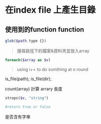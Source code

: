 # 在index file 上產生目錄

## 使用到的function function

```php
glob($path.type {})
```
> 搜尋路徑下的檔案&資料夾並放入array

```php
foreach($array as $v)
```
> using i++ to do somthing at n round


is_file(path);
is_file(dir);

count(array)
計算 arrary 長度

```php
strops($v, "string")

#return true or false
```
是否含有字串






